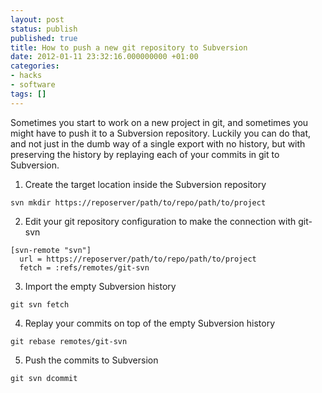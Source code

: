 ```yaml
---
layout: post
status: publish
published: true
title: How to push a new git repository to Subversion
date: 2012-01-11 23:32:16.000000000 +01:00
categories:
- hacks
- software
tags: []
---
```

Sometimes you start to work on a new project in git, and sometimes you might have to push it to a Subversion repository. Luckily you can do that, and not just in the dumb way of a single export with no history, but with preserving the history by replaying each of your commits in git to Subversion.

1. Create the target location inside the Subversion repository

```
svn mkdir https://reposerver/path/to/repo/path/to/project
```

2. Edit your git repository configuration to make the connection with git-svn

```
[svn-remote "svn"]
  url = https://reposerver/path/to/repo/path/to/project
  fetch = :refs/remotes/git-svn
```

3. Import the empty Subversion history

```
git svn fetch
```

4. Replay your commits on top of the empty Subversion history

```
git rebase remotes/git-svn
```

5. Push the commits to Subversion

```
git svn dcommit
```
